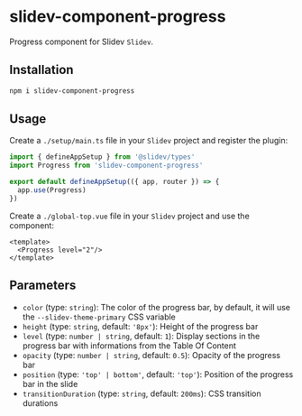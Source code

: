 # slidev-component-progress

Progress component for Slidev `Slidev`.

## Installation

```bash
npm i slidev-component-progress
```

## Usage

Create a `./setup/main.ts` file in your `Slidev` project and register the plugin:
```js
import { defineAppSetup } from '@slidev/types'
import Progress from 'slidev-component-progress'

export default defineAppSetup(({ app, router }) => {
  app.use(Progress)
})
```

Create a `./global-top.vue` file in your `Slidev` project and use the component:
```vue
<template>
  <Progress level="2"/>
</template>
```

## Parameters

* `color` (type: `string`): The color of the progress bar, by default, it will use the `--slidev-theme-primary` CSS variable
* `height` (type: `string`, default: `'8px'`): Height of the progress bar
* `level` (type: `number | string`, default: `1`): Display sections in the progress bar with informations from the Table Of Content
* `opacity`  (type: `number | string`, default: `0.5`): Opacity of the progress bar
* `position` (type: `'top' | bottom'`, default: `'top'`): Position of the progress bar in the slide
* `transitionDuration` (type: `string`, default: `200ms`): CSS transition durations
